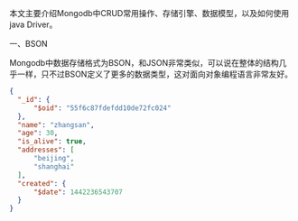 本文主要介绍Mongodb中CRUD常用操作、存储引擎、数据模型，以及如何使用java Driver。



一、BSON

  Mongodb中数据存储格式为BSON，和JSON非常类似，可以说在整体的结构几乎一样，只不过BSON定义了更多的数据类型，这对面向对象编程语言非常友好。
``` json
{
  "_id": {
      "$oid": "55f6c87fdefdd10de72fc024"
  },
  "name": "zhangsan",
  "age": 30,
  "is_alive": true,
  "addresses": [
      "beijing",
      "shanghai"
  ],
  "created": {
      "$date": 1442236543707
  }
}
```
